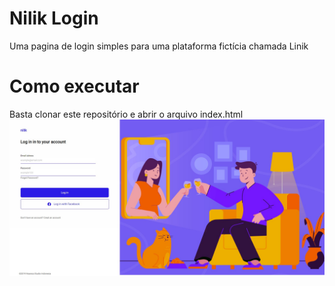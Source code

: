 # Nilik Login
Uma pagina de login simples para uma plataforma fictícia chamada Linik
# Como executar
Basta clonar este repositório e abrir o arquivo index.html
<img src="images/result.jpg" />
